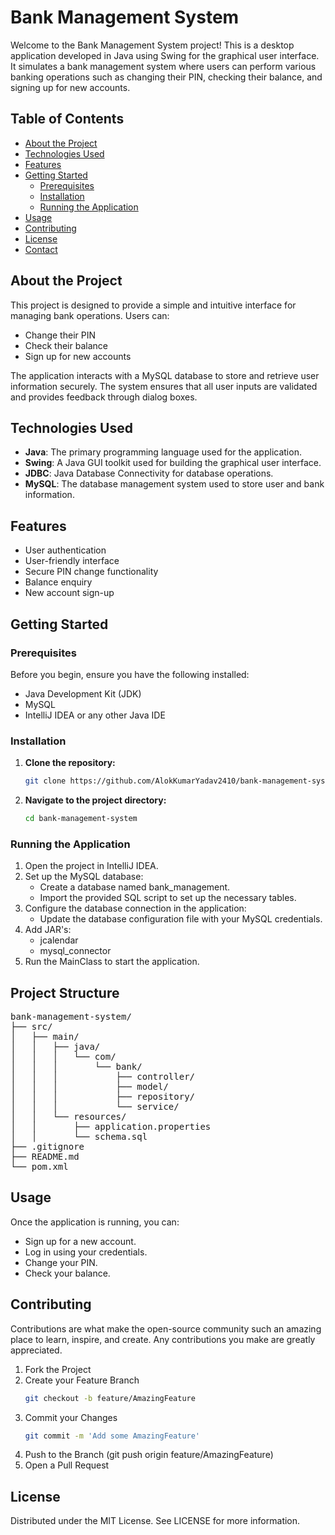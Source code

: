 # Bank Management System

Welcome to the Bank Management System project! This is a desktop application developed in Java using Swing for the graphical user interface. It simulates a bank management system where users can perform various banking operations such as changing their PIN, checking their balance, and signing up for new accounts.

## Table of Contents
- [About the Project](#about-the-project)
- [Technologies Used](#technologies-used)
- [Features](#features)
- [Getting Started](#getting-started)
  - [Prerequisites](#prerequisites)
  - [Installation](#installation)
  - [Running the Application](#running-the-application)
- [Usage](#usage)
- [Contributing](#contributing)
- [License](#license)
- [Contact](#contact)

## About the Project
This project is designed to provide a simple and intuitive interface for managing bank operations. Users can:
- Change their PIN
- Check their balance
- Sign up for new accounts

The application interacts with a MySQL database to store and retrieve user information securely. The system ensures that all user inputs are validated and provides feedback through dialog boxes.

## Technologies Used
- **Java**: The primary programming language used for the application.
- **Swing**: A Java GUI toolkit used for building the graphical user interface.
- **JDBC**: Java Database Connectivity for database operations.
- **MySQL**: The database management system used to store user and bank information.

## Features
- User authentication
- User-friendly interface
- Secure PIN change functionality
- Balance enquiry
- New account sign-up

## Getting Started

### Prerequisites
Before you begin, ensure you have the following installed:
- Java Development Kit (JDK)
- MySQL
- IntelliJ IDEA or any other Java IDE

### Installation
1. **Clone the repository:**
   ```sh
   git clone https://github.com/AlokKumarYadav2410/bank-management-system.git

2. **Navigate to the project directory:**
    ```sh
    cd bank-management-system

### Running the Application
1. Open the project in IntelliJ IDEA.
2. Set up the MySQL database:
   - Create a database named bank_management.
   - Import the provided SQL script to set up the necessary tables.
3. Configure the database connection in the application:
   - Update the database configuration file with your MySQL credentials.
4. Add JAR's:
   - jcalendar
   - mysql_connector
4. Run the MainClass to start the application.

## Project Structure
<pre>
bank-management-system/
├── src/
│   ├── main/
│   │   ├── java/
│   │   │   └── com/
│   │   │       └── bank/
│   │   │           ├── controller/
│   │   │           ├── model/
│   │   │           ├── repository/
│   │   │           └── service/
│   │   └── resources/
│   │       ├── application.properties
│   │       └── schema.sql
├── .gitignore
├── README.md
└── pom.xml
</pre>

## Usage
Once the application is running, you can:  
- Sign up for a new account.
- Log in using your credentials.
- Change your PIN.
- Check your balance.

## Contributing
Contributions are what make the open-source community such an amazing place to learn, inspire, and create. Any contributions you make are greatly appreciated.  
1. Fork the Project
2. Create your Feature Branch 
    ```sh
    git checkout -b feature/AmazingFeature
3. Commit your Changes 
    ```sh
    git commit -m 'Add some AmazingFeature'
4. Push to the Branch (git push origin feature/AmazingFeature)
5. Open a Pull Request

## License
Distributed under the MIT License. See LICENSE for more information.